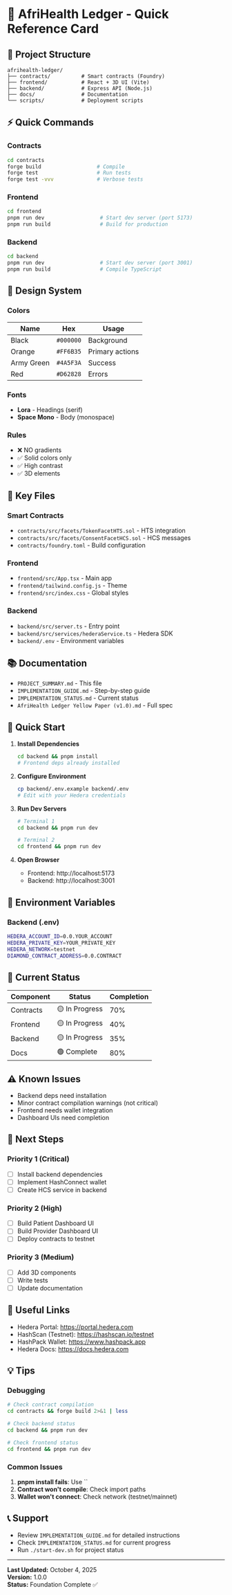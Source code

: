 # 🚀 AfriHealth Ledger - Quick Reference Card

## 📁 Project Structure
```
afrihealth-ledger/
├── contracts/          # Smart contracts (Foundry)
├── frontend/           # React + 3D UI (Vite)
├── backend/            # Express API (Node.js)
├── docs/               # Documentation
└── scripts/            # Deployment scripts
```

## ⚡ Quick Commands

### Contracts
```bash
cd contracts
forge build                  # Compile
forge test                   # Run tests
forge test -vvv              # Verbose tests
```

### Frontend
```bash
cd frontend
pnpm run dev                  # Start dev server (port 5173)
pnpm run build                # Build for production
```

### Backend
```bash
cd backend
pnpm run dev                  # Start dev server (port 3001)
pnpm run build                # Compile TypeScript
```

## 🎨 Design System

### Colors
| Name | Hex | Usage |
|------|-----|-------|
| Black | `#000000` | Background |
| Orange | `#FF6B35` | Primary actions |
| Army Green | `#4A5F3A` | Success |
| Red | `#D62828` | Errors |

### Fonts
- **Lora** - Headings (serif)
- **Space Mono** - Body (monospace)

### Rules
- ❌ NO gradients
- ✅ Solid colors only
- ✅ High contrast
- ✅ 3D elements

## 🔧 Key Files

### Smart Contracts
- `contracts/src/facets/TokenFacetHTS.sol` - HTS integration
- `contracts/src/facets/ConsentFacetHCS.sol` - HCS messages
- `contracts/foundry.toml` - Build configuration

### Frontend
- `frontend/src/App.tsx` - Main app
- `frontend/tailwind.config.js` - Theme
- `frontend/src/index.css` - Global styles

### Backend
- `backend/src/server.ts` - Entry point
- `backend/src/services/hederaService.ts` - Hedera SDK
- `backend/.env` - Environment variables

## 📚 Documentation
- `PROJECT_SUMMARY.md` - This file
- `IMPLEMENTATION_GUIDE.md` - Step-by-step guide
- `IMPLEMENTATION_STATUS.md` - Current status
- `AfriHealth Ledger Yellow Paper (v1.0).md` - Full spec

## 🚀 Quick Start

1. **Install Dependencies**
   ```bash
   cd backend && pnpm install
   # Frontend deps already installed
   ```

2. **Configure Environment**
   ```bash
   cp backend/.env.example backend/.env
   # Edit with your Hedera credentials
   ```

3. **Run Dev Servers**
   ```bash
   # Terminal 1
   cd backend && pnpm run dev
   
   # Terminal 2
   cd frontend && pnpm run dev
   ```

4. **Open Browser**
   - Frontend: http://localhost:5173
   - Backend: http://localhost:3001

## 🔑 Environment Variables

### Backend (.env)
```bash
HEDERA_ACCOUNT_ID=0.0.YOUR_ACCOUNT
HEDERA_PRIVATE_KEY=YOUR_PRIVATE_KEY
HEDERA_NETWORK=testnet
DIAMOND_CONTRACT_ADDRESS=0.0.CONTRACT
```

## 🎯 Current Status

| Component | Status | Completion |
|-----------|--------|------------|
| Contracts | 🟡 In Progress | 70% |
| Frontend | 🟡 In Progress | 40% |
| Backend | 🟡 In Progress | 35% |
| Docs | 🟢 Complete | 80% |

## ⚠️ Known Issues
- Backend deps need installation
- Minor contract compilation warnings (not critical)
- Frontend needs wallet integration
- Dashboard UIs need completion

## 🎯 Next Steps

### Priority 1 (Critical)
- [ ] Install backend dependencies
- [ ] Implement HashConnect wallet
- [ ] Create HCS service in backend

### Priority 2 (High)
- [ ] Build Patient Dashboard UI
- [ ] Build Provider Dashboard UI
- [ ] Deploy contracts to testnet

### Priority 3 (Medium)
- [ ] Add 3D components
- [ ] Write tests
- [ ] Update documentation

## 🔗 Useful Links
- Hedera Portal: https://portal.hedera.com
- HashScan (Testnet): https://hashscan.io/testnet
- HashPack Wallet: https://www.hashpack.app
- Hedera Docs: https://docs.hedera.com

## 💡 Tips

### Debugging
```bash
# Check contract compilation
cd contracts && forge build 2>&1 | less

# Check backend status
cd backend && pnpm run dev

# Check frontend status
cd frontend && pnpm run dev
```

### Common Issues
1. **pnpm install fails**: Use ``
2. **Contract won't compile**: Check import paths
3. **Wallet won't connect**: Check network (testnet/mainnet)

## 📞 Support
- Review `IMPLEMENTATION_GUIDE.md` for detailed instructions
- Check `IMPLEMENTATION_STATUS.md` for current progress
- Run `./start-dev.sh` for project status

---

**Last Updated:** October 4, 2025  
**Version:** 1.0.0  
**Status:** Foundation Complete ✅
